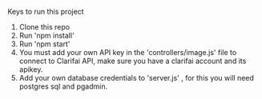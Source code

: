 Keys to run this project

1. Clone this repo
2. Run 'npm install'
3. Run 'npm start'
4. You must add your own API key in the 'controllers/image.js' file to connect to Clarifai API, make sure you have a clarifai account and its apikey.
5. Add your own database credentials to 'server.js' , for this you will need postgres sql and pgadmin.



